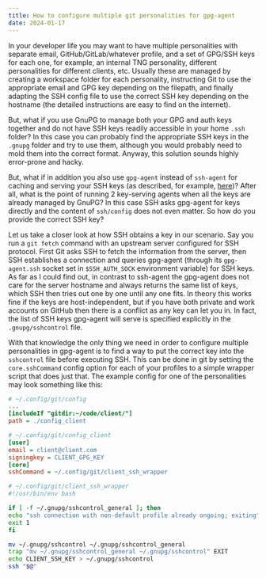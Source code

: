 ```yaml
---
title: How to configure multiple git personalities for gpg-agent
date: 2024-01-17
---
```


In your developer life you may want to have multiple personalities with separate email, GitHub/GitLab/whatever profile, and a set of GPG/SSH keys for each one, for example, an internal TNG personality, different personalities for different clients, etc.
Usually these are managed by creating a workspace folder for each personality, instructing Git to use the appropriate email and GPG key depending on the filepath, and finally adapting the SSH config file to use the correct SSH key depending on the hostname (the detailed instructions are easy to find on the internet).

But, what if you use GnuPG to manage both your GPG and auth keys together and do not have SSH keys readily accessible in your home `.ssh` folder?
In this case you can probably find the appropriate SSH keys in the `.gnupg` folder and try to use them, although you would probably need to mold them into the correct format.
Anyway, this solution sounds highly error-prone and hacky.

But, what if in addition you also use `gpg-agent` instead of `ssh-agent` for caching and serving your SSH keys (as described, for example, [here](https://wiki.archlinux.org/title/GnuPG#SSH_agent))?
After all, what is the point of running 2 key-serving agents when all the keys are already managed by GnuPG?
In this case SSH asks gpg-agent for keys directly and the content of `ssh/config` does not even matter.
So how do you provide the correct SSH key?

Let us take a closer look at how SSH obtains a key in our scenario.
Say you run a `git fetch` command with an upstream server configured for SSH protocol.
First Git asks SSH to fetch the information from the server, then SSH establishes a connection and queries gpg-agent (through its `gpg-agent.ssh` socket set in `$SSH_AUTH_SOCK` environment variable) for SSH keys.
As far as I could find out, in contrast to ssh-agent the gpg-agent does not care for the server hostname and always returns the same list of keys, which SSH then tries out one by one until any one fits.
In theory this works fine if the keys are host-independent, but if you have both private and work accounts on GitHub then there is a conflict as any key can let you in.
In fact, the list of SSH keys gpg-agent will serve is specified explicitly in the `.gnupg/sshcontrol` file.

With that knowledge the only thing we need in order to configure multiple personalities in gpg-agent is to find a way to put the correct key into the `sshcontrol` file before executing SSH.
This can be done in git by setting the `core.sshCommand` config option for each of your profiles to a simple wrapper script that does just that.
The example config for one of the personalities may look something like this:

```ini
# ~/.config/git/config
...
[includeIf "gitdir:~/code/client/"]
path = ./config_client
```

```ini
# ~/.config/git/config_client
[user]
email = client@client.com
signingkey = CLIENT_GPG_KEY
[core]
sshCommand = ~/.config/git/client_ssh_wrapper
```

```bash
# ~/.config/git/client_ssh_wrapper
#!/usr/bin/env bash

if [ -f ~/.gnupg/sshcontrol_general ]; then
echo "ssh connection with non-default profile already ongoing; exiting" >&2
exit 1
fi

mv ~/.gnupg/sshcontrol ~/.gnupg/sshcontrol_general
trap "mv ~/.gnupg/sshcontrol_general ~/.gnupg/sshcontrol" EXIT
echo CLIENT_SSH_KEY > ~/.gnupg/sshcontrol
ssh "$@"
```

